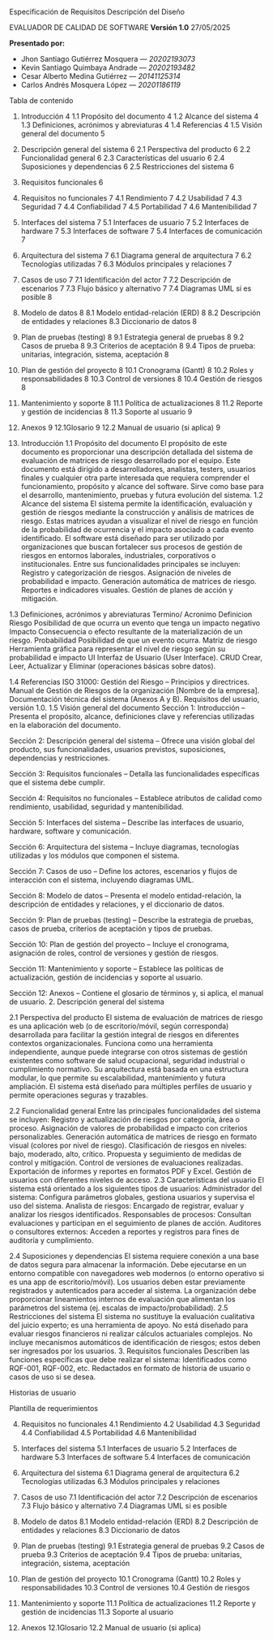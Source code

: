 Especificación de Requisitos Descripción del Diseño







EVALUADOR DE CALIDAD DE SOFTWARE
**Versión 1.0**
27/05/2025







**Presentado por:**

- Jhon Santiago Gutiérrez Mosquera — *20202193073*  
- Kevin Santiago Quimbaya Andrade — *20202193482*  
- Cesar Alberto Medina Gutiérrez — *20141125314*  
- Carlos Andrés Mosquera López — *20201186119*


Tabla de contenido
1. Introducción	4
1.1 Propósito del documento	4
1.2 Alcance del sistema	4
1.3 Definiciones, acrónimos y abreviaturas	4
1.4 Referencias	4
1.5 Visión general del documento	5
2. Descripción general del sistema	6
2.1 Perspectiva del producto	6
2.2 Funcionalidad general	6
2.3 Características del usuario	6
2.4 Suposiciones y dependencias	6
2.5 Restricciones del sistema	6
3. Requisitos funcionales	6
4. Requisitos no funcionales	7
4.1 Rendimiento	7
4.2 Usabilidad	7
4.3 Seguridad	7
4.4 Confiabilidad	7
4.5 Portabilidad	7
4.6 Mantenibilidad	7
5. Interfaces del sistema	7
5.1 Interfaces de usuario	7
5.2 Interfaces de hardware	7
5.3 Interfaces de software	7
5.4 Interfaces de comunicación	7
6. Arquitectura del sistema	7
6.1 Diagrama general de arquitectura	7
6.2 Tecnologías utilizadas	7
6.3 Módulos principales y relaciones	7
7. Casos de uso	7
7.1 Identificación del actor	7
7.2 Descripción de escenarios	7
7.3 Flujo básico y alternativo	7
7.4 Diagramas UML si es posible	8
8. Modelo de datos	8
8.1 Modelo entidad-relación (ERD)	8
8.2 Descripción de entidades y relaciones 8.3 Diccionario de datos	8
9. Plan de pruebas (testing)	8
9.1 Estrategia general de pruebas	8
9.2 Casos de prueba	8
9.3 Criterios de aceptación	8
9.4 Tipos de prueba: unitarias, integración, sistema, aceptación	8
10. Plan de gestión del proyecto	8
10.1 Cronograma (Gantt)	8
10.2 Roles y responsabilidades	8
10.3 Control de versiones	8
10.4 Gestión de riesgos	8
11. Mantenimiento y soporte	8
11.1 Política de actualizaciones	8
11.2 Reporte y gestión de incidencias	8
11.3 Soporte al usuario	9
12. Anexos	9
12.1Glosario	9
12.2 Manual de usuario (si aplica)	9


1. Introducción
1.1 Propósito del documento
El propósito de este documento es proporcionar una descripción detallada del sistema de evaluación de matrices de riesgo desarrollado por el equipo. Este documento está dirigido a desarrolladores, analistas, testers, usuarios finales y cualquier otra parte interesada que requiera comprender el funcionamiento, propósito y alcance del software. Sirve como base para el desarrollo, mantenimiento, pruebas y futura evolución del sistema.
1.2 Alcance del sistema
El sistema permite la identificación, evaluación y gestión de riesgos mediante la construcción y análisis de matrices de riesgo. Estas matrices ayudan a visualizar el nivel de riesgo en función de la probabilidad de ocurrencia y el impacto asociado a cada evento identificado. El software está diseñado para ser utilizado por organizaciones que buscan fortalecer sus procesos de gestión de riesgos en entornos laborales, industriales, corporativos o institucionales. Entre sus funcionalidades principales se incluyen:
Registro y categorización de riesgos.
Asignación de niveles de probabilidad e impacto.
Generación automática de matrices de riesgo.
Reportes e indicadores visuales.
Gestión de planes de acción y mitigación.

1.3 Definiciones, acrónimos y abreviaturas
Termino/ Acronimo
Definicion
Riesgo
Posibilidad de que ocurra un evento que tenga un impacto negativo
Impacto
Consecuencia o efecto resultante de la materialización de un riesgo.
Probabilidad
Posibilidad de que un evento ocurra.
Matriz de riesgo
Herramienta gráfica para representar el nivel de riesgo según su probabilidad e impacto
UI
Interfaz de Usuario (User Interface).
CRUD
Crear, Leer, Actualizar y Eliminar (operaciones básicas sobre datos).


1.4 Referencias
ISO 31000: Gestión del Riesgo – Principios y directrices.
Manual de Gestión de Riesgos de la organización [Nombre de la empresa].
Documentación técnica del sistema (Anexos A y B).
Requisitos del usuario, versión 1.0.
1.5 Visión general del documento
Sección 1: Introducción – Presenta el propósito, alcance, definiciones clave y referencias utilizadas en la elaboración del documento.

Sección 2: Descripción general del sistema – Ofrece una visión global del producto, sus funcionalidades, usuarios previstos, suposiciones, dependencias y restricciones.

Sección 3: Requisitos funcionales – Detalla las funcionalidades específicas que el sistema debe cumplir.

Sección 4: Requisitos no funcionales – Establece atributos de calidad como rendimiento, usabilidad, seguridad y mantenibilidad.

Sección 5: Interfaces del sistema – Describe las interfaces de usuario, hardware, software y comunicación.

Sección 6: Arquitectura del sistema – Incluye diagramas, tecnologías utilizadas y los módulos que componen el sistema.

Sección 7: Casos de uso – Define los actores, escenarios y flujos de interacción con el sistema, incluyendo diagramas UML.

Sección 8: Modelo de datos – Presenta el modelo entidad-relación, la descripción de entidades y relaciones, y el diccionario de datos.

Sección 9: Plan de pruebas (testing) – Describe la estrategia de pruebas, casos de prueba, criterios de aceptación y tipos de pruebas.

Sección 10: Plan de gestión del proyecto – Incluye el cronograma, asignación de roles, control de versiones y gestión de riesgos.

Sección 11: Mantenimiento y soporte – Establece las políticas de actualización, gestión de incidencias y soporte al usuario.

Sección 12: Anexos – Contiene el glosario de términos y, si aplica, el manual de usuario. 
2. Descripción general del sistema

2.1 Perspectiva del producto
El sistema de evaluación de matrices de riesgo es una aplicación web (o de escritorio/móvil, según corresponda) desarrollada para facilitar la gestión integral de riesgos en diferentes contextos organizacionales. Funciona como una herramienta independiente, aunque puede integrarse con otros sistemas de gestión existentes como software de salud ocupacional, seguridad industrial o cumplimiento normativo.
Su arquitectura está basada en una estructura modular, lo que permite su escalabilidad, mantenimiento y futura ampliación. El sistema está diseñado para múltiples perfiles de usuario y permite operaciones seguras y trazables.

2.2 Funcionalidad general
Entre las principales funcionalidades del sistema se incluyen:
Registro y actualización de riesgos por categoría, área o proceso.
Asignación de valores de probabilidad e impacto con criterios personalizables.
Generación automática de matrices de riesgo en formato visual (colores por nivel de riesgo).
Clasificación de riesgos en niveles: bajo, moderado, alto, crítico.
Propuesta y seguimiento de medidas de control y mitigación.
Control de versiones de evaluaciones realizadas.
Exportación de informes y reportes en formatos PDF y Excel.
Gestión de usuarios con diferentes niveles de acceso.
2.3 Características del usuario
El sistema está orientado a los siguientes tipos de usuarios:
Administrador del sistema: Configura parámetros globales, gestiona usuarios y supervisa el uso del sistema.
Analista de riesgos: Encargado de registrar, evaluar y analizar los riesgos identificados.
Responsables de procesos: Consultan evaluaciones y participan en el seguimiento de planes de acción.
Auditores o consultores externos: Acceden a reportes y registros para fines de auditoría y cumplimiento.

2.4 Suposiciones y dependencias
El sistema requiere conexión a una base de datos segura para almacenar la información.
Debe ejecutarse en un entorno compatible con navegadores web modernos (o entorno operativo si es una app de escritorio/móvil).
Los usuarios deben estar previamente registrados y autenticados para acceder al sistema.
La organización debe proporcionar lineamientos internos de evaluación que alimentan los parámetros del sistema (ej. escalas de impacto/probabilidad).
2.5 Restricciones del sistema
El sistema no sustituye la evaluación cualitativa del juicio experto; es una herramienta de apoyo.
No está diseñado para evaluar riesgos financieros ni realizar cálculos actuariales complejos.
No incluye mecanismos automáticos de identificación de riesgos; estos deben ser ingresados por los usuarios.
3. Requisitos funcionales
Describen las funciones específicas que debe realizar el sistema:
Identificados como RQF-001, RQF-002, etc.
Redactados en formato de historia de usuario o casos de uso si se desea.







Historias de usuario




Plantilla de requerimientos




4. Requisitos no funcionales
4.1 Rendimiento
4.2 Usabilidad
4.3 Seguridad
4.4 Confiabilidad
4.5 Portabilidad
4.6 Mantenibilidad
5. Interfaces del sistema
5.1 Interfaces de usuario
5.2 Interfaces de hardware
5.3 Interfaces de software
5.4 Interfaces de comunicación
6. Arquitectura del sistema
6.1 Diagrama general de arquitectura
6.2 Tecnologías utilizadas
6.3 Módulos principales y relaciones
7. Casos de uso
7.1 Identificación del actor
7.2 Descripción de escenarios
7.3 Flujo básico y alternativo
7.4 Diagramas UML si es posible
8. Modelo de datos
8.1 Modelo entidad-relación (ERD)
8.2 Descripción de entidades y relaciones
8.3 Diccionario de datos



9. Plan de pruebas (testing)
9.1 Estrategia general de pruebas
9.2 Casos de prueba
9.3 Criterios de aceptación
9.4 Tipos de prueba: unitarias, integración, sistema, aceptación
10. Plan de gestión del proyecto
10.1 Cronograma (Gantt)
10.2 Roles y responsabilidades
10.3 Control de versiones
10.4 Gestión de riesgos
11. Mantenimiento y soporte
11.1 Política de actualizaciones
11.2 Reporte y gestión de incidencias
11.3 Soporte al usuario
12. Anexos
12.1Glosario
12.2 Manual de usuario (si aplica)

